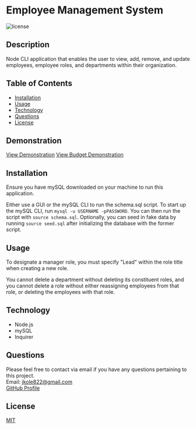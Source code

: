 # Employee Management System

![license](https://img.shields.io/static/v1?label=license&message=MIT&color=green&style=for-the-badge)

## Description

Node CLI application that enables the user to view, add, remove, and update employees, employee roles, and departments within their organization.

## Table of Contents

- [Installation](#installation)
- [Usage](#usage)
- [Technology](#technology)
- [Questions](#questions)
- [License](#license)

## Demonstration

[View Demonstration](https://drive.google.com/file/d/1AFHiHP3eBE_hvS8kcP4UEnk0SbmvJDHr/view)
[View Budget Demonstration](https://drive.google.com/file/d/1tGskTJd2hPNGT390EaHJLe-aS0k7D--a/view)

## Installation

Ensure you have mySQL downloaded on your machine to run this application.

Either use a GUI or the mySQL CLI to run the schema.sql script. To start up the mySQL CLI, run `mysql -u USERNAME -pPASSWORD`. You can then run the script with `source schema.sql`. Optionally, you can seed in fake data by running `source seed.sql` after initializing the database with the former script.

## Usage

To designate a manager role, you must specify "Lead" within the role title when creating a new role.

You cannot delete a department without deleting its constituent roles, and you cannot delete a role without either reassigning employees from that role, or deleting the employees with that role.

## Technology

- Node.js
- mySQL
- Inquirer

## Questions

Please feel free to contact via email if you have any questions pertaining to this project.  
Email: jkole822@gmail.com  
[GitHub Profile](https://github.com/jkole822)

## License

[MIT](https://choosealicense.com/licenses/mit)
